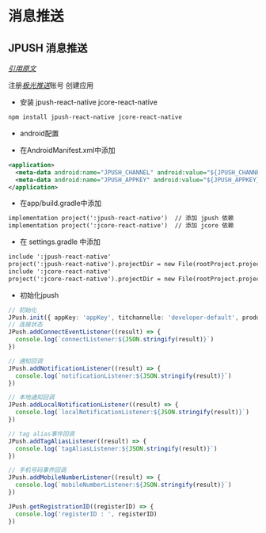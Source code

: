 # 消息推送

## JPUSH 消息推送

[*引用原文*](https://blog.csdn.net/Bombas/article/details/123654883)

注册[*极光推送*](https://www.jiguang.cn/)账号  创建应用

- 安装 jpush-react-native jcore-react-native

```sh
npm install jpush-react-native jcore-react-native
```

- android配置

- 在AndroidManifest.xml中添加

```xml
<application>
  <meta-data android:name="JPUSH_CHANNEL" android:value="${JPUSH_CHANNEL}" />
  <meta-data android:name="JPUSH_APPKEY" android:value="${JPUSH_APPKEY}" />
</application>
```

- 在app/build.gradle中添加

```txt
implementation project(':jpush-react-native')  // 添加 jpush 依赖
implementation project(':jcore-react-native')  // 添加 jcore 依赖
```

- 在 settings.gradle 中添加

```txt
include ':jpush-react-native'
project(':jpush-react-native').projectDir = new File(rootProject.projectDir, '../node_modules/jpush-react-native/android')
include ':jcore-react-native'
project(':jcore-react-native').projectDir = new File(rootProject.projectDir, '../node_modules/jcore-react-native/android')
```

- 初始化jpush

```typescript
// 初始化
JPush.init({ appKey: 'appKey', titchannelle: 'developer-default', production: true })
// 连接状态
JPush.addConnectEventListener((result) => {
  console.log(`connectListener:${JSON.stringify(result)}`)
})

// 通知回调
JPush.addNotificationListener((result) => {
  console.log(`notificationListener:${JSON.stringify(result)}`)
})

// 本地通知回调
JPush.addLocalNotificationListener((result) => {
  console.log(`localNotificationListener:${JSON.stringify(result)}`)
})

// tag alias事件回调
JPush.addTagAliasListener((result) => {
  console.log(`tagAliasListener:${JSON.stringify(result)}`)
})

// 手机号码事件回调
JPush.addMobileNumberListener((result) => {
  console.log(`mobileNumberListener:${JSON.stringify(result)}`)
})

JPush.getRegistrationID((registerID) => {
  console.log('registerID : ', registerID)
})
```
